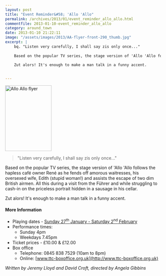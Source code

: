 ```yaml
---
layout: post
title: "Event Reminder&#58; 'Allo 'Allo"
permalink: /archives/2013/01/event_reminder_allo_allo.html
commentfile: 2013-01-10-event_reminder_allo_allo
category: around_town
date: 2013-01-10 21:22:11
image: "/assets/images/2013/AA-flyer-front-290_thumb.jpg"
excerpt: |
    bq. "Listen very carefully, I shall say zis only once..."
    
    Based on the popular TV series, the stage version of 'Allo 'Allo follows the hapless caf&#233; owner Ren&#233; as he fends off amorous waitresses, his oversexed wife, Edith (stupid woman!) and assists the escape of two dim British airmen. All this during a visit from the F&#252;hrer and while struggling to cash-in on the priceless portrait hidden in a sausage in his cellar.
    
    Zut alors! It's enough to make a man talk in a funny accent.
    

---
```


<a href="/assets/images/2013/AA-flyer-front-290.jpg" title="See larger version of - Allo Allo flyer"><img src="/assets/images/2013/AA-flyer-front-290_thumb.jpg" width="150" height="212" alt="Allo Allo flyer" class="photo right" /></a>

> "Listen very carefully, I shall say zis only once..."

Based on the popular TV series, the stage version of 'Allo 'Allo follows the hapless café owner René as he fends off amorous waitresses, his oversexed wife, Edith (stupid woman!) and assists the escape of two dim British airmen. All this during a visit from the Führer and while struggling to cash-in on the priceless portrait hidden in a sausage in his cellar.

Zut alors! It's enough to make a man talk in a funny accent.

#### More Information

-   Playing dates - [Sunday 27<sup>th</sup> January - Saturday 2<sup>nd</sup> February](/event/play/200705143744)
-   Performance times:
    -   Sunday 4pm
    -   Weekdays 7.45pm
-   Ticket prices - £10.00 & £12.00
-   Box office
    -   Telephone: 0845 838 7529 (10am to 8pm)
    -   Online: [www.ttc-boxoffice.org.uk](http://www.ttc-boxoffice.org.uk)

*Written by Jeremy Lloyd and David Croft, directed by Angela Gibbins*
